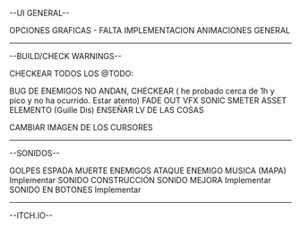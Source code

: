 --UI GENERAL--

OPCIONES GRAFICAS - FALTA IMPLEMENTACION
ANIMACIONES GENERAL

-------------------------------------------------------------------------------------------------
--BUILD/CHECK WARNINGS--

CHECKEAR TODOS LOS @TODO:

BUG DE ENEMIGOS NO ANDAN, CHECKEAR ( he probado cerca de 1h y pico y no ha ocurrido. Estar atento)
FADE OUT VFX SONIC SMETER ASSET ELEMENTO  (Guille Dis)
ENSEÑAR LV DE LAS COSAS

CAMBIAR IMAGEN DE LOS CURSORES

--------------------------------------------------------------------------------------------------
--SONIDOS--

GOLPES ESPADA
MUERTE ENEMIGOS
ATAQUE ENEMIGO
MUSICA (MAPA) Implementar
SONIDO CONSTRUCCIÓN
SONIDO MEJORA Implementar
SONIDO EN BOTONES Implementar

---------------------------------------------------------------------------------------------------
--ITCH.IO--

